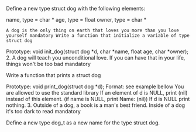 

Define a new type struct dog with the following elements:

name, type = char * age, type = float owner, type = char *

    A dog is the only thing on earth that loves you more than you love yourself mandatory Write a function that initialize a variable of type struct dog

Prototype: void init_dog(struct dog *d, char *name, float age, char *owner); 2. A dog will teach you unconditional love. If you can have that in your life, things won't be too bad mandatory

Write a function that prints a struct dog

Prototype: void print_dog(struct dog *d); Format: see example bellow You are allowed to use the standard library If an element of d is NULL, print (nil) instead of this element. (if name is NULL, print Name: (nil)) If d is NULL print nothing. 3. Outside of a dog, a book is a man's best friend. Inside of a dog it's too dark to read mandatory

Define a new type dog_t as a new name for the type struct dog.

